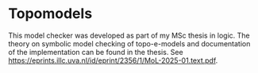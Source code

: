 # Topomodels

This model checker was developed as part of my MSc thesis in logic. The theory on symbolic model checking of topo-e-models and documentation of the implementation can be found in the thesis. See https://eprints.illc.uva.nl/id/eprint/2356/1/MoL-2025-01.text.pdf.
